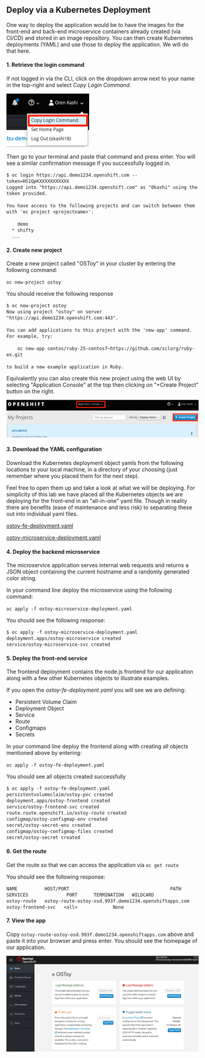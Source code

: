 ## Deploy via a Kubernetes Deployment
One way to deploy the application would be to have the images for the front-end and back-end microservice containers already created (via CI/CD) and stored in an image repository.  You can then create Kubernetes deployments (YAML) and use those to deploy the application.  We will do that here.

#### 1. Retrieve the login command
If not logged in via the CLI, click on the dropdown arrow next to your name in the top-right and select *Copy Login Command*.

![CLI Login](/images/4-cli-login.png)

Then go to your terminal and paste that command and press enter.  You will see a similar confirmation message if you successfully logged in.

```
$ oc login https://api.demo1234.openshift.com --token=HS1QpKXXXXXXXXXXX
Logged into "https://api.demo1234.openshift.com" as "0kashi" using the token provided.

You have access to the following projects and can switch between them with 'oc project <projectname>':

    demo
  * shifty
  ...
```

#### 2. Create new project
Create a new project called "OSToy" in your cluster by entering the following command:

`oc new-project ostoy`

You should receive the following response

```
$ oc new-project ostoy
Now using project "ostoy" on server "https://api.demo1234.openshift.com:443".

You can add applications to this project with the 'new-app' command. For example, try:

    oc new-app centos/ruby-25-centos7~https://github.com/sclorg/ruby-ex.git

to build a new example application in Ruby.
```

Equivalently you can also create this new project using the web UI by selecting "Application Console" at the top then clicking on "+Create Project" button on the right.

![UI Create Project](/images/4-createnewproj.png)

#### 3. Download the YAML configuration
Download the Kubernetes deployment object yamls from the following locations to your local machine, in a directory of your choosing (just remember where you placed them for the next step).

Feel free to open them up and take a look at what we will be deploying. For simplicity of this lab we have placed all the Kubernetes objects we are deploying for the front-end in an "all-in-one" yaml file.  Though in reality there are benefits (ease of maintenance and less risk) to separating these out into individual yaml files.

[ostoy-fe-deployment.yaml](/yaml/ostoy-fe-deployment.yaml)

[ostoy-microservice-deployment.yaml](/yaml/ostoy-microservice-deployment.yaml)

#### 4. Deploy the backend microservice
The microservice application serves internal web requests and returns a JSON object containing the current hostname and a randomly generated color string.

In your command line deploy the microservice using the following command:

`oc apply -f ostoy-microservice-deployment.yaml`

You should see the following response:
```
$ oc apply -f ostoy-microservice-deployment.yaml
deployment.apps/ostoy-microservice created
service/ostoy-microservice-svc created
```

#### 5. Deploy the front-end service
The frontend deployment contains the node.js frontend for our application along with a few other Kubernetes objects to illustrate examples.

 If you open the *ostoy-fe-deployment.yaml* you will see we are defining:

- Persistent Volume Claim
- Deployment Object
- Service
- Route
- Configmaps
- Secrets

In your command line deploy the frontend along with creating all objects mentioned above by entering:

`oc apply -f ostoy-fe-deployment.yaml`

You should see all objects created successfully

```
$ oc apply -f ostoy-fe-deployment.yaml
persistentvolumeclaim/ostoy-pvc created
deployment.apps/ostoy-frontend created
service/ostoy-frontend-svc created
route.route.openshift.io/ostoy-route created
configmap/ostoy-configmap-env created
secret/ostoy-secret-env created
configmap/ostoy-configmap-files created
secret/ostoy-secret created
```

#### 6. Get the route
Get the route so that we can access the application via `oc get route`

You should see the following response:

```
NAME          HOST/PORT                                     PATH      SERVICES              PORT      TERMINATION   WILDCARD
ostoy-route   ostoy-route-ostoy-osd.993f.demo1234.openshiftapps.com  ostoy-frontend-svc   <all>             None
```

#### 7. View the app
Copy `ostoy-route-ostoy-osd.993f.demo1234.openshiftapps.com` above and paste it into your browser and press enter.  You should see the homepage of our application.

![Home Page](/images/4-ostoy-homepage.png)
